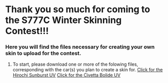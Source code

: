 # Thank you so much for coming to the S777C Winter Skinning Contest!!!
### Here you will find the files necessary for creating your own skin to upload for the contest.
1. To start, please download one or more of the folowing files, corresponding with the car(s) you plan to create a skin for.  [Click for the Hirochi Sunburst UV](<sunburst_skin_UVs.png>)  [Click for the Civetta Bolide UV](<Bolide UV.png>)